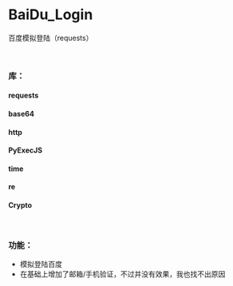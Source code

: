 # BaiDu_Login
百度模拟登陆（requests）

<br>

### 库：
#### requests
#### base64
#### http
#### PyExecJS
#### time
#### re
#### Crypto

<br>

### 功能：
- 模拟登陆百度
- 在基础上增加了邮箱/手机验证，不过并没有效果，我也找不出原因